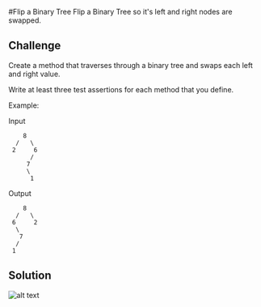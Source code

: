 #Flip a Binary Tree
Flip a Binary Tree so it's left and right nodes are swapped.

## Challenge
Create a method that traverses through a binary tree and swaps each left and right value.

Write at least three test assertions for each method that you define.

Example:

Input  
```
    8
  /   \
 2     6
      /
     7
     \
      1
```

Output
```
    8
  /   \
 6     2
  \
   7
  /
 1
```

## Solution
![alt text](assets/flip-binary-tree.jpg "flip-binary-tree")